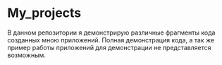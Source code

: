 # My_projects
В данном репозитории я демонстрирую различные фрагменты кода созданных мною приложений. Полная демонстрация кода, а так же пример работы приложений для демонстрации не представляется возможным.
